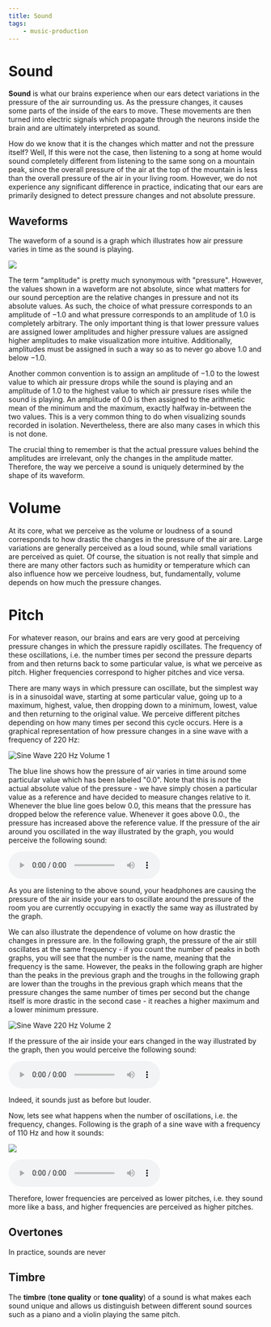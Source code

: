 ```yaml
---
title: Sound
tags:
    - music-production
---
```


# Sound

**Sound** is what our brains experience when our ears detect variations in the pressure of the air surrounding us. As the pressure changes, it causes some parts of the inside of the ears to move. These movements are then turned into electric signals which propagate through the neurons inside the brain and are ultimately interpreted as sound.

How do we know that it is the changes which matter and not the pressure itself? Well, If this were not the case, then listening to a song at home would sound completely different from listening to the same song on a mountain peak, since the overall pressure of the air at the top of the mountain is less than the overall pressure of the air in your living room. However, we do not experience any significant difference in practice, indicating that our ears are primarily designed to detect pressure changes and not absolute pressure.

## Waveforms

The waveform of a sound is a graph which illustrates how air pressure varies in time as the sound is playing.

![](res/Waveform.png)

The term "amplitude" is pretty much synonymous with "pressure". However, the values shown in a waveform are not absolute, since what matters for our sound perception are the relative changes in pressure and not its absolute values. As such, the choice of what pressure corresponds to an amplitude of $-1.0$ and what pressure corresponds to an amplitude of $1.0$ is completely arbitrary. The only important thing is that lower pressure values are assigned lower amplitudes and higher pressure values are assigned higher amplitudes to make visualization more intuitive. Additionally, amplitudes must be assigned in such a way so as to never go above $1.0$ and below $-1.0$.

Another common convention is to assign an amplitude of $-1.0$ to the lowest value to which air pressure drops while the sound is playing and an amplitude of $1.0$ to the highest value to which air pressure rises while the sound is playing. An amplitude of $0.0$ is then assigned to the arithmetic mean of the minimum and the maximum, exactly halfway in-between the two values. This is a very common thing to do when visualizing sounds recorded in isolation. Nevertheless, there are also many cases in which this is not done.

The crucial thing to remember is that the actual pressure values behind the amplitudes are irrelevant, only the changes in the amplitude matter. Therefore, the way we perceive a sound is uniquely determined by the shape of its waveform.

# Volume

At its core, what we perceive as the volume or loudness of a sound corresponds to how drastic the changes in the pressure of the air are. Large variations are generally perceived as a loud sound, while small variations are perceived as quiet. Of course, the situation is not really that simple and there are many other factors such as humidity or temperature which can also influence how we perceive loudness, but, fundamentally, volume depends on how much the pressure changes.

# Pitch

For whatever reason, our brains and ears are very good at perceiving pressure changes in which the pressure rapidly oscillates. The frequency of these oscillations, i.e. the number times per second the pressure departs from and then returns back to some particular value, is what we perceive as pitch. Higher frequencies correspond to higher pitches and vice versa.

There are many ways in which pressure can oscillate, but the simplest way is in a sinusoidal wave, starting at some particular value, going up to a maximum, highest, value, then dropping down to a minimum, lowest, value and then returning to the original value. We perceive different pitches depending on how many times per second this cycle occurs. Here is a graphical representation of how pressure changes in a sine wave with a frequency of 220 Hz:

![Sine Wave 220 Hz Volume 1](res/Sine%20Wave%20220%20Hz%20Volume%201.png)

The blue line shows how the pressure of air varies in time around some particular value which has been labeled "0.0". Note that this is *not* the actual absolute value of the pressure - we have simply chosen a particular value as a reference and have decided to measure changes relative to it. Whenever the blue line goes below 0.0, this means that the pressure has dropped below the reference value. Whenever it goes above 0.0., the pressure has increased above the reference value. If the pressure of the air around you oscillated in the way illustrated by the graph, you would perceive the following sound:

![Sine Wave 220 Hz Volume 1](res/Sine%20Wave%20220%20Hz%20Volume%201.wav)

As you are listening to the above sound, your headphones are causing the pressure of the air inside your ears to oscillate around the pressure of the room you are currently occupying in exactly the same way as illustrated by the graph. 

We can also illustrate the dependence of volume on how drastic the changes in pressure are. In the following graph, the pressure of the air still oscillates at the same frequency - if you count the number of peaks in both graphs, you will see that the number is the name, meaning that the frequency is the same. However, the peaks in the following graph are higher than the peaks in the previous graph and the troughs in the following graph are lower than the troughs in the previous graph which means that the pressure changes the same number of times per second but the change itself is more drastic in the second case - it reaches a higher maximum and a lower minimum pressure.

![Sine Wave 220 Hz Volume 2](res/Sine%20Wave%20220%20Hz%20Volume%202.png)

If the pressure of the air inside your ears changed in the way illustrated by the graph, then you would perceive the following sound:

![Sine Wave 220 Hz Volume 2](res/Sine%20Wave%20220%20Hz%20Volume%202.wav)

Indeed, it sounds just as before but louder.

Now, lets see what happens when the number of oscillations, i.e. the frequency, changes. Following is the graph of a sine wave with a frequency of 110 Hz and how it sounds:

![](res/Sine%20Wave%20110%20Hz.png)

![](res/Sound%20Wave%20110%20Hz.wav)

Therefore, lower frequencies are perceived as lower pitches, i.e. they sound more like a bass, and higher frequencies are perceived as higher pitches.

## Overtones

In practice, sounds are never 

## Timbre

The **timbre** (**tone quality** or **tone quality**) of a sound is what makes each sound unique and allows us distinguish between different sound sources such as a piano and a violin playing the same pitch.  